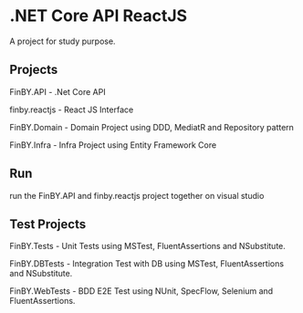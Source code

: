 # .NET Core API ReactJS

A project for study purpose.

## Projects

FinBY.API - .Net Core API

finby.reactjs - React JS Interface

FinBY.Domain - Domain Project using DDD, MediatR and Repository pattern

FinBY.Infra - Infra Project using Entity Framework Core

## Run
run the FinBY.API and finby.reactjs project together on visual studio

## Test Projects

FinBY.Tests - Unit Tests using MSTest, FluentAssertions and NSubstitute.

FinBY.DBTests - Integration Test with DB using MSTest, FluentAssertions and NSubstitute.

FinBY.WebTests - BDD E2E Test using NUnit, SpecFlow, Selenium and FluentAssertions.